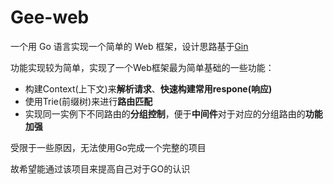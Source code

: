 # Gee-web

一个用 Go 语言实现一个简单的 Web 框架，设计思路基于[Gin](https://github.com/gin-gonic/gin)

功能实现较为简单，实现了一个Web框架最为简单基础的一些功能：

- 构建Context(上下文)来**解析请求**、**快速构建常用respone(响应)**
- 使用Trie(前缀树)来进行**路由匹配**
- 实现同一实例下不同路由的**分组控制**，便于**中间件**对于对应的分组路由的**功能加强**

受限于一些原因，无法使用Go完成一个完整的项目

故希望能通过该项目来提高自己对于GO的认识



